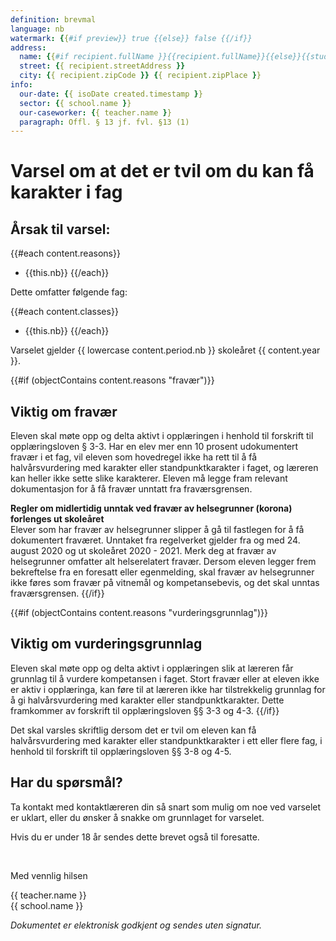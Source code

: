 ```yaml
---
definition: brevmal
language: nb
watermark: {{#if preview}} true {{else}} false {{/if}}
address:
  name: {{#if recipient.fullName }}{{recipient.fullName}}{{else}}{{student.name}}{{/if}}
  street: {{ recipient.streetAddress }}
  city: {{ recipient.zipCode }} {{ recipient.zipPlace }}
info:
  our-date: {{ isoDate created.timestamp }}
  sector: {{ school.name }}
  our-caseworker: {{ teacher.name }}
  paragraph: Offl. § 13 jf. fvl. §13 (1)
---
```


# Varsel om at det er tvil om du kan få karakter i fag

## Årsak til varsel:

{{#each content.reasons}}
- {{this.nb}}
{{/each}}

Dette omfatter følgende fag:

{{#each content.classes}}
 - {{this.nb}}
{{/each}}

Varselet gjelder {{ lowercase content.period.nb }} skoleåret {{ content.year }}.

{{#if (objectContains content.reasons "fravær")}}
## Viktig om fravær

Eleven skal møte opp og delta aktivt i opplæringen i henhold til forskrift til opplæringsloven § 3-3.
Har en elev mer enn 10 prosent udokumentert fravær i et fag, vil eleven som hovedregel ikke ha rett til å få halvårsvurdering med karakter eller standpunktkarakter i faget, og læreren kan heller ikke sette slike karakterer. Eleven må legge fram relevant dokumentasjon for å få fravær unntatt fra fraværsgrensen. 

**Regler om midlertidig unntak ved fravær av helsegrunner (korona) forlenges ut skoleåret**
<br/>
Elever som har fravær av helsegrunner slipper å gå til fastlegen for å få dokumentert fraværet. Unntaket fra regelverket gjelder fra og med 24. august 2020 og ut skoleåret 2020 - 2021. Merk deg at fravær av helsegrunner omfatter alt helserelatert fravær. Dersom eleven legger frem bekreftelse fra en foresatt eller egenmelding, skal fravær av helsegrunner ikke føres som fravær på vitnemål og kompetansebevis, og det skal unntas fraværsgrensen.
{{/if}}

{{#if (objectContains content.reasons "vurderingsgrunnlag")}}
## Viktig om vurderingsgrunnlag

Eleven skal møte opp og delta aktivt i opplæringen slik at læreren får grunnlag til å vurdere kompetansen i faget. Stort fravær eller at eleven ikke er aktiv i opplæringa, kan føre til at læreren ikke har tilstrekkelig grunnlag for å gi halvårsvurdering med karakter eller standpunktkarakter. Dette framkommer av forskrift til opplæringsloven §§ 3-3 og 4-3. 
{{/if}}

Det skal varsles skriftlig dersom det er tvil om eleven kan få halvårsvurdering med karakter eller standpunktkarakter i ett eller flere fag, i henhold til forskrift til opplæringsloven §§ 3-8 og 4-5.

## Har du spørsmål?

Ta kontakt med kontaktlæreren din så snart som mulig om noe ved varselet er uklart, eller du ønsker å snakke om grunnlaget for varselet.

Hvis du er under 18 år sendes dette brevet også til foresatte.

<br/>

Med vennlig hilsen

{{ teacher.name }}<br />
{{ school.name }}<br />

*Dokumentet er elektronisk godkjent og sendes uten signatur.*
